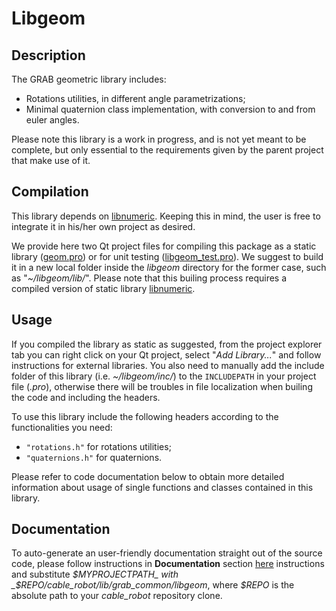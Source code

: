 # Libgeom

## Description

The GRAB geometric library includes:
- Rotations utilities, in different angle parametrizations;
- Minimal quaternion class implementation, with conversion to and from euler angles.

Please note this library is a work in progress, and is not yet meant to be complete, but only essential to the requirements given by the parent project that make use of it.

## Compilation

This library depends on [libnumeric](../libnumeric). Keeping this in mind, the user is free to integrate it in his/her own project as desired.

We provide here two Qt project files for compiling this package as a static library ([geom.pro](./geom.pro)) or for unit testing ([libgeom_test.pro](libgeom_test.pro)). We suggest to build it in a new local folder inside the _libgeom_ directory for the former case, such as "_~/libgeom/lib/_". Please note that this builing process requires a compiled version of static library [libnumeric](../libnumeric).

## Usage

If you compiled the library as static as suggested, from the project explorer tab you can right click on your Qt project, select "_Add Library..._" and follow instructions for external libraries. You also need to manually add the include folder of this library (i.e. _~/libgeom/inc/_) to the `INCLUDEPATH` in your project file (_.pro_), otherwise there will be troubles in file localization when builing the code and including the headers.

To use this library include the following headers according to the functionalities you need:
- `"rotations.h"` for rotations utilities;
- `"quaternions.h"` for quaternions.

Please refer to code documentation below to obtain more detailed information about usage of single functions and classes contained in this library.

## Documentation

To auto-generate an user-friendly documentation straight out of the source code, please follow instructions in **Documentation** section [here](../README) instructions and substitute _$MYPROJECTPATH_ with _$REPO/cable_robot/lib/grab_common/libgeom_, where _$REPO_ is the absolute path to your _cable_robot_ repository clone.
